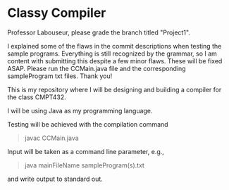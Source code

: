 # Classy Compiler
Professor Labouseur, please grade the branch titled "Project1". 

I explained some of the flaws in the commit descriptions when testing the sample programs. Everything is still recognized by the grammar, so I am content with submitting this despite a few minor flaws. These will be fixed ASAP. Please run the CCMain.java file and the corresponding sampleProgram txt files. Thank you!

This is my repository where I will be designing and building a compiler for the class CMPT432.

I will be using Java as my programming language.

Testing will be achieved with the compilation command
  > javac CCMain.java 

Input will be taken as a command line parameter, e.g.,
  > java mainFileName sampleProgram(s).txt

and write output to standard out.
